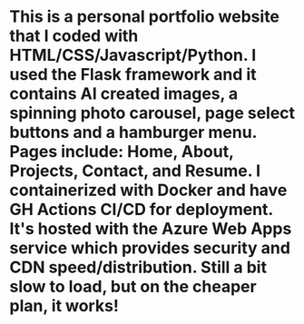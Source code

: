 # This is a personal portfolio website that I coded with HTML/CSS/Javascript/Python. I used the Flask framework and it contains AI created images, a spinning photo carousel, page select buttons and a hamburger menu. Pages include: Home, About, Projects, Contact, and Resume. I containerized with Docker and have GH Actions CI/CD for deployment. It's hosted with the Azure Web Apps service which provides security and CDN speed/distribution. Still a bit slow to load, but on the cheaper plan, it works! 
